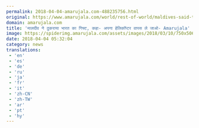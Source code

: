 ```yaml
---
permalink: 2018-04-04-amarujala.com-488235756.html
original: https://www.amarujala.com/world/rest-of-world/maldives-said-to-indian-government-to-take-back-one-of-the-two-naval-helicopters?utm_source=rssfeed&utm_medium=Referral&utm_campaign=rssfeed
domain: amarujala.com
title: 'मालदीव ने ठुकराया भारत का गिफ्ट, कहा- अपना हेलिकॉप्टर वापस ले जाओ- Amarujala'
image: https://spiderimg.amarujala.com/assets/images/2018/03/10/750x506/indian-coast-guard-helicopter_1520677144.jpeg
date: 2018-04-04 05:32:04
category: news
translations: 
 - 'en'
 - 'es'
 - 'de'
 - 'ru'
 - 'ja'
 - 'fr'
 - 'it'
 - 'zh-CN'
 - 'zh-TW'
 - 'ar'
 - 'pt'
 - 'hy'
---
```


